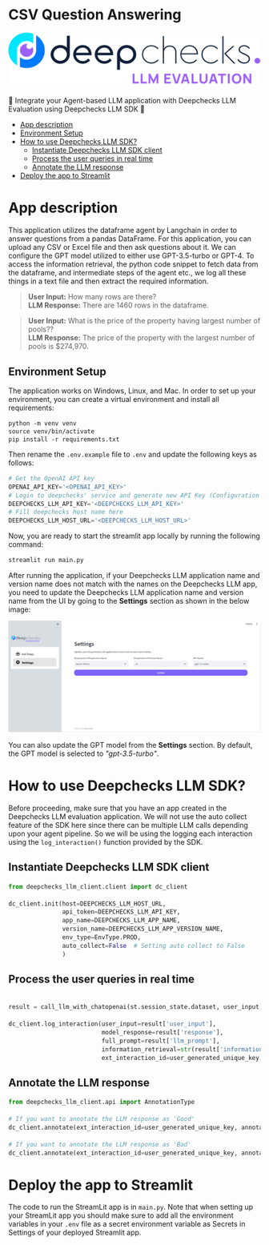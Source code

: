 # CSV Question Answering

<img src="./assets/deepchecks_llm_app.svg">

🤖 Integrate your Agent-based LLM application with Deepchecks LLM Evaluation using Deepchecks LLM SDK 🤖

- [App description](#app-description)
- [Environment Setup](#environment-setup)
- [How to use Deepchecks LLM SDK?](#how-to-use-deepchecks-llm-sdk)
  - [Instantiate Deepchecks LLM SDK client](#instantiate-deepchecks-llm-sdk-client)
  - [Process the user queries in real time](#process-the-user-queries-in-real-time)
  - [Annotate the LLM response](#annotate-the-llm-response)
- [Deploy the app to Streamlit](#deploy-the-app-to-streamlit)

# App description
This application utilizes the dataframe agent by Langchain in order to answer questions from a pandas DataFrame. For this application, you can upload any CSV or Excel file and then ask questions about it. We can configure the GPT model utilized to either use GPT-3.5-turbo or GPT-4. To access the information retrieval, the python code snippet to fetch data from the dataframe, and intermediate steps of the agent etc., we log all these things in a text file and then extract the required information.

> **User Input:** How many rows are there?<br>
  **LLM Response:** There are 1460 rows in the dataframe.

> **User Input:** What is the price of the property having largest number of pools??<br>
  **LLM Response:** The price of the property with the largest number of pools is $274,970.


## Environment Setup

The application works on Windows, Linux, and Mac. In order to set up your environment, you can create a virtual environment and install all requirements:

```shell
python -m venv venv
source venv/bin/activate
pip install -r requirements.txt
```

Then rename the `.env.example` file to `.env` and update the following keys as follows:

```python
# Get the OpenAI API key
OPENAI_API_KEY='<OPENAI_API_KEY>'
# Login to deepchecks' service and generate new API Key (Configuration -> API Key) and place it here
DEEPCHECKS_LLM_API_KEY='<DEEPCHECKS_LLM_API_KEY>'
# Fill deepchecks host name here
DEEPCHECKS_LLM_HOST_URL='<DEEPCHECKS_LLM_HOST_URL>'
```

Now, you are ready to start the streamlit app locally by running the following command:
```python
streamlit run main.py
```

After running the application, if your Deepchecks LLM application name and version name does not match with the names on the Deepchecks LLM app, you need to update the Deepchecks LLM application name and version name from the UI by going to the **Settings** section as shown in the below image:

<img src="./assets/settings-section.png">

You can also update the GPT model from the **Settings** section. By default, the GPT model is selected to *"gpt-3.5-turbo"*.

# How to use Deepchecks LLM SDK?
Before proceeding, make sure that you have an app created in the Deepchecks LLM evaluation application. We will not use the auto collect feature of the SDK here since there can be multiple LLM calls depending upon your agent pipeline. So we will be using the logging each interaction using the `log_interaction()` function provided by the SDK.

## Instantiate Deepchecks LLM SDK client

```python
from deepchecks_llm_client.client import dc_client

dc_client.init(host=DEEPCHECKS_LLM_HOST_URL,
               api_token=DEEPCHECKS_LLM_API_KEY,
               app_name=DEEPCHECKS_LLM_APP_NAME,
               version_name=DEEPCHECKS_LLM_APP_VERSION_NAME,
               env_type=EnvType.PROD,
               auto_collect=False  # Setting auto collect to False
               )
```

## Process the user queries in real time

```python

result = call_llm_with_chatopenai(st.session_state.dataset, user_input)

dc_client.log_interaction(user_input=result['user_input'],
                          model_response=result['response'],
                          full_prompt=result['llm_prompt'],
                          information_retrieval=str(result['information_retrieval']),
                          ext_interaction_id=user_generated_unique_key)

```

## Annotate the LLM response

```python
from deepchecks_llm_client.api import AnnotationType

# If you want to annotate the LLM response as 'Good'
dc_client.annotate(ext_interaction_id=user_generated_unique_key, annotation=AnnotationType.GOOD)

# If you want to annotate the LLM response as 'Bad'
dc_client.annotate(ext_interaction_id=user_generated_unique_key, annotation=AnnotationType.GOOD)
```

# Deploy the app to Streamlit
The code to run the StreamLit app is in `main.py`. Note that when setting up your StreamLit app you should make sure to add all the environment variables in your `.env` file as a secret environment variable as Secrets in Settings of your deployed Streamlit app.
